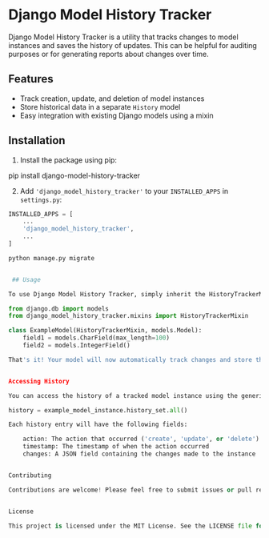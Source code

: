 # Django Model History Tracker

Django Model History Tracker is a utility that tracks changes to model instances and saves the history of updates. This can be helpful for auditing purposes or for generating reports about changes over time.

## Features

- Track creation, update, and deletion of model instances
- Store historical data in a separate `History` model
- Easy integration with existing Django models using a mixin

## Installation

1. Install the package using pip:

pip install django-model-history-tracker

2. Add `'django_model_history_tracker'` to your `INSTALLED_APPS` in `settings.py`:

```python
INSTALLED_APPS = [
    ...
    'django_model_history_tracker',
    ...
]

python manage.py migrate


 ## Usage

To use Django Model History Tracker, simply inherit the HistoryTrackerMixin in any model you want to track:

from django.db import models
from django_model_history_tracker.mixins import HistoryTrackerMixin

class ExampleModel(HistoryTrackerMixin, models.Model):
    field1 = models.CharField(max_length=100)
    field2 = models.IntegerField()

That's it! Your model will now automatically track changes and store them in the History model.


Accessing History

You can access the history of a tracked model instance using the generic relation:

history = example_model_instance.history_set.all()

Each history entry will have the following fields:

    action: The action that occurred ('create', 'update', or 'delete')
    timestamp: The timestamp of when the action occurred
    changes: A JSON field containing the changes made to the instance


Contributing

Contributions are welcome! Please feel free to submit issues or pull requests on the GitHub repository.


License

This project is licensed under the MIT License. See the LICENSE file for details.